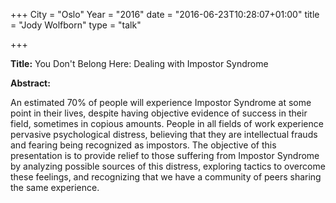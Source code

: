 +++
City = "Oslo"
Year = "2016"
date = "2016-06-23T10:28:07+01:00"
title = "Jody Wolfborn"
type = "talk"

+++

<div class="span-15  ">
  <div class="span-15  last ">
  
  <p><strong>Title:</strong>
You Don't Belong Here: Dealing with Impostor Syndrome
</p>

<p><strong>Abstract:</strong></p>

<p>An estimated 70% of people will experience Impostor Syndrome at some point in their lives, despite having objective evidence of success in their field, sometimes in copious amounts. People in all fields of work experience pervasive psychological distress, believing that they are intellectual frauds and fearing being recognized as impostors. The objective of this presentation is to provide relief to those suffering from Impostor Syndrome by analyzing possible sources of this distress, exploring tactics to overcome these feelings, and recognizing that we have a community of peers sharing the same experience.</p>

  </div>
</div>

